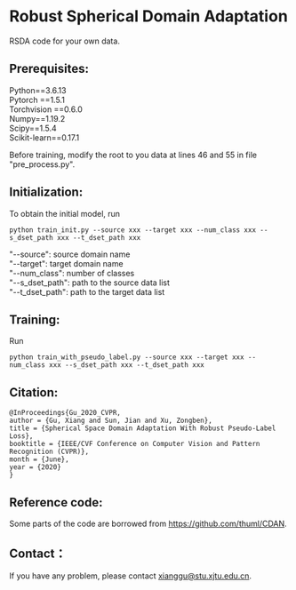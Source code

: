 # Robust Spherical Domain Adaptation
RSDA code for your own data.
## Prerequisites:
Python==3.6.13 <br>
Pytorch ==1.5.1 <br>
Torchvision ==0.6.0 <br>
Numpy==1.19.2 <br>
Scipy==1.5.4 <br>
Scikit-learn==0.17.1 <br>

Before training, modify the root to you data at lines 46 and 55 in file "pre_process.py". 
## Initialization:
To obtain the initial model, run 
```
python train_init.py --source xxx --target xxx --num_class xxx --s_dset_path xxx --t_dset_path xxx
```
"--source": source domain name <br>
"--target": target domain name <br>
"--num_class": number of classes <br>
"--s_dset_path": path to the source data list <br>
"--t_dset_path": path to the target data list <br>
## Training:
Run
```
python train_with_pseudo_label.py --source xxx --target xxx --num_class xxx --s_dset_path xxx --t_dset_path xxx
```
## Citation:
```
@InProceedings{Gu_2020_CVPR,
author = {Gu, Xiang and Sun, Jian and Xu, Zongben},
title = {Spherical Space Domain Adaptation With Robust Pseudo-Label Loss},
booktitle = {IEEE/CVF Conference on Computer Vision and Pattern Recognition (CVPR)},
month = {June},
year = {2020}
}
```
## Reference code:
Some parts of the code are borrowed from https://github.com/thuml/CDAN.
## Contact：
If you have any problem, please contact xianggu@stu.xjtu.edu.cn.

